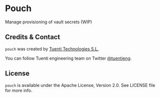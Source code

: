 # Pouch

Manage provisioning of vault secrets (WIP)

## Credits & Contact

`pouch` was created by [Tuenti Technologies S.L.](http://github.com/tuenti)

You can follow Tuenti engineering team on Twitter [@tuentieng](http://twitter.com/tuentieng).

## License

`pouch` is available under the Apache License, Version 2.0. See LICENSE file
for more info.
